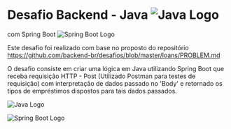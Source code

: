 # Desafio Backend - Java ![Java Logo](https://github.com/guigomes2001/desafioBackend/blob/main/path/to/java-image.png?raw=true)
 com Spring Boot ![Spring Boot Logo](https://github.com/guigomes2001/desafioBackend/blob/main/path/to/spring-boot-image.png?raw=true)


Este desafio foi realizado com base no proposto do repositório https://github.com/backend-br/desafios/blob/master/loans/PROBLEM.md

O desafio consiste em criar uma lógica em Java utilizando Spring Boot que receba requisição HTTP - Post (Utilizado Postman para testes de requisição) com interpretação de dados passado no 'Body' e retornado os tipos de empréstimos dispostos para tais dados passados.

![Java Logo](https://github.com/guigomes2001/desafioBackend/blob/main/path/to/java-image.png?raw=true)

![Spring Boot Logo](https://github.com/guigomes2001/desafioBackend/blob/main/path/to/spring-boot-image.png?raw=true)

